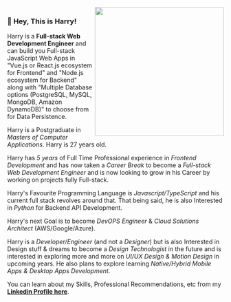 <img align="right" src="https://firebasestorage.googleapis.com/v0/b/harry-manchanda.appspot.com/o/code.png?alt=media&token=88024a0c-d1c0-4ab6-aabf-894a76b51083" height="300" width="300">

### 🤘 Hey, This is Harry!

Harry is a **Full-stack Web Development Engineer** and can build you Full-stack JavaScript Web Apps in "Vue.js or React.js ecosystem for Frontend" and "Node.js ecosystem for Backend" along with "Multiple Database options (PostgreSQL, MySQL, MongoDB, Amazon DynamoDB)" to choose from for Data Persistence.

Harry is a Postgraduate in _Masters of Computer Applications_. Harry is 27 years old.

Harry has _5 years_ of Full Time Professional experience in _Frontend Development_ and has now taken a _Career Break_ to become a _Full-stack Web Development Engineer_ and is now looking to grow in his Career by working on projects fully Full-stack.

Harry's Favourite Programming Language is _Javascript/TypeScript_ and his current full stack revolves around that. That being said, he is also Interested in _Python_ for Backend API Development.

Harry's next Goal is to become _DevOPS Engineer_ & _Cloud Solutions Architect_ (AWS/Google/Azure).

Harry is a _Developer/Engineer_ (and not a _Designer_) but is also Interested in Design stuff & dreams to become a _Design Technologist_ in the future and is interested in exploring more and more on _UI/UX Design & Motion Design_ in upcoming years. He also plans to explore learning _Native/Hybrid Mobile Apps & Desktop Apps Development_.

You can learn about my Skills, Professional Recommendations, etc from my [**Linkedin Profile here**](https://www.linkedin.com/in/harrymanchanda/).
